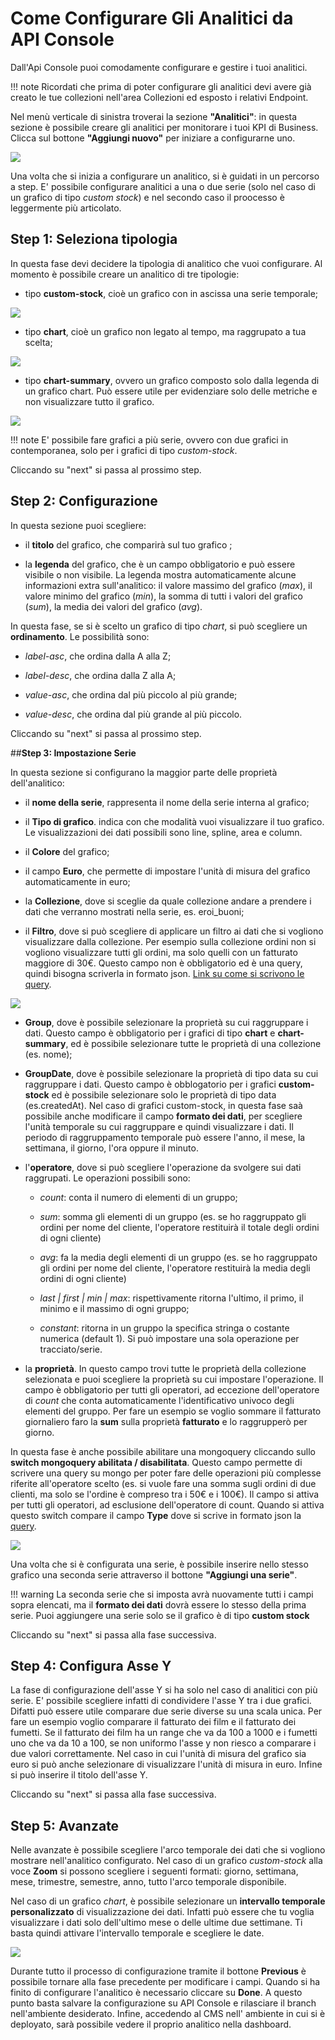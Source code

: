 # Come Configurare Gli Analitici da API Console

Dall'Api Console puoi comodamente configurare e gestire i tuoi analitici.

!!! note
    Ricordati che prima di poter configurare gli analitici devi avere già creato le tue collezioni nell'area Collezioni ed esposto i relativi Endpoint.

Nel menù verticale di sinistra troverai la sezione **"Analitici"**: in questa sezione è possibile creare gli analitici per monitorare i tuoi KPI di Business. Clicca sul bottone **"Aggiungi nuovo"** per iniziare a configurarne uno.

![](img/add_new.png)

Una volta che si inizia a configurare un analitico, si è guidati in un percorso a step. E' possibile configurare analitici a una o due serie (solo nel caso di un grafico di tipo *custom stock*) e nel secondo caso il proocesso è leggermente più articolato.


## **Step 1: Seleziona tipologia**

In questa fase devi decidere la tipologia di analitico che vuoi configurare. Al momento è possibile creare un analitico di tre tipologie:

* tipo **custom-stock**, cioè un grafico con in ascissa una serie temporale;


![](img/stock.png)

* tipo **chart**, cioè un grafico non legato al tempo, ma raggrupato a tua scelta;


![](img/chart.png)

* tipo **chart-summary**, ovvero un grafico composto solo dalla legenda di un grafico chart. Può essere utile per evidenziare solo delle metriche e non visualizzare tutto il grafico.


![](img/chart-summary.png)

!!! note
    E' possibile fare grafici a più serie, ovvero con due grafici in contemporanea, solo per i grafici di tipo *custom-stock*.


Cliccando su "next" si passa al prossimo step.


## **Step 2: Configurazione**

In questa sezione puoi scegliere:

* il **titolo** del grafico, che comparirà sul tuo grafico ;

* la **legenda** del grafico, che è un campo obbligatorio e può essere visibile o non visibile. La legenda mostra automaticamente alcune informazioni extra sull'analitico: il valore massimo del grafico (*max*), il valore minimo del grafico (*min*), la somma di tutti i valori del grafico (*sum*), la media dei valori del grafico (*avg*).

In questa fase, se si è scelto un grafico di tipo *chart*, si può scegliere un **ordinamento**. Le possibilità sono:

* *label-asc*, che ordina dalla A alla Z;

* *label-desc*, che ordina dalla Z alla A;

* *value-asc*, che ordina dal più piccolo al più grande;

* *value-desc*, che ordina dal più grande al più piccolo.


Cliccando su "next" si passa al prossimo step.

##**Step 3: Impostazione Serie**

In questa sezione si configurano la maggior parte delle proprietà dell'analitico:

* il **nome della serie**, rappresenta il nome della serie interna al grafico;

* il **Tipo di grafico**. indica con che modalità vuoi visualizzare il tuo grafico. Le visualizzazioni dei dati possibili sono line, spline, area e column.

* il **Colore** del grafico;

* il campo **Euro**, che permette di impostare l'unità di misura del grafico automaticamente in euro;

*  la **Collezione**, dove si sceglie da quale collezione andare a prendere i dati che verranno mostrati nella serie, es. eroi_buoni;

* il **Filtro**, dove si può scegliere di applicare un filtro ai dati che si vogliono visualizzare dalla collezione. Per esempio sulla collezione ordini non si vogliono visualizzare tutti gli ordini, ma solo quelli con un fatturato maggiore di 30€. Questo campo non è obbligatorio ed è una query, quindi bisogna scriverla in formato json. [Link su come si scrivono le query](https://docs.mongodb.com/manual/tutorial/query-documents/).

![](img/impostaz_serie1.png)

* **Group**, dove è possibile selezionare la proprietà su cui raggruppare i dati. Questo campo è obbligatorio per i grafici di tipo **chart** e **chart-summary**, ed è possibile selezionare tutte le proprietà di una collezione (es. nome);

* **GroupDate**,  dove è possibile selezionare la proprietà di tipo data su cui raggruppare i dati. Questo campo è obblogatorio per i grafici **custom-stock** ed è possibile selezionare solo le proprietà di tipo data (es.createdAt). Nel caso di grafici custom-stock, in questa fase saà possibile anche modificare il campo **formato dei dati**, per scegliere l'unità temporale su cui raggruppare e quindi visualizzare i dati. Il periodo di raggruppamento temporale può essere l'anno, il mese, la settimana, il giorno, l'ora oppure il minuto.


* l'**operatore**, dove si può scegliere l'operazione da svolgere sui dati raggrupati. Le operazioni possibili sono:


    * *count*: conta il numero di elementi di un gruppo;


    * *sum*: somma gli elementi di un gruppo (es. se ho raggruppato gli ordini per nome del cliente, l'operatore restituirà il totale degli ordini di ogni cliente)


    * *avg*: fa la media degli elementi di un gruppo (es. se ho raggruppato gli ordini per nome del cliente, l'operatore restituirà la media degli ordini di ogni cliente)


    * *last | first | min | max*: rispettivamente ritorna l'ultimo, il primo, il minimo e il massimo di ogni gruppo;


    * *constant*: ritorna in un gruppo la specifica stringa o costante numerica (default 1). Si può impostare una sola operazione per tracciato/serie.


* la **proprietà**. In questo campo trovi tutte le proprietà della collezione selezionata e puoi scegliere la proprietà su cui impostare l'operazione. Il campo è obbligatorio per tutti gli operatori, ad eccezione dell'operatore di *count* che conta automaticamente l'identificativo univoco degli elementi del gruppo. Per fare un esempio se voglio sommare il fatturato giornaliero faro la **sum** sulla proprietà **fatturato** e lo raggrupperò per giorno.


In questa fase è anche possibile abilitare una mongoquery cliccando sullo **switch mongoquery abilitata / disabilitata**. Questo campo permette di scrivere una query su mongo per poter fare delle operazioni più complesse riferite all'operatore scelto (es. si vuole fare una somma sugli ordini di due clienti, ma solo se l'ordine è compreso tra i 50€ e i 100€). Il campo si attiva per tutti gli operatori, ad esclusione dell'operatore di count. Quando si attiva questo switch compare il campo **Type** dove si scrive in formato json la [query](https://docs.mongodb.com/manual/tutorial/query-documents/).

![](img/impostaz_serie3.png)

Una volta che si è configurata una serie, è possibile inserire nello stesso grafico una seconda serie attraverso il bottone **"Aggiungi una serie"**.

!!! warning
    La seconda serie che si imposta avrà nuovamente tutti i campi sopra elencati, ma il **formato dei dati** dovrà essere lo stesso della prima serie.
    Puoi aggiungere una serie solo se il grafico è di tipo **custom stock**



Cliccando su "next" si passa alla fase successiva.

## **Step 4: Configura Asse Y**

La fase di configurazione dell'asse Y si ha solo nel caso di analitici con più serie. E' possibile scegliere infatti di condividere l'asse Y tra i due grafici. Difatti può essere utile comparare due serie diverse su una scala unica. Per fare un esempio voglio comparare il fatturato dei film e il fatturato dei fumetti. Se il fatturato dei film ha un range che va da 100 a 1000 e i fumetti uno che va da 10 a 100, se non uniformo l'asse y non riesco a comparare i due valori correttamente. Nel caso in cui l'unità di misura del grafico sia euro si può anche selezionare di visualizzare l'unità di misura in euro. Infine si può inserire il titolo dell'asse Y.  

Cliccando su "next" si passa alla fase successiva.

## **Step 5: Avanzate**

Nelle avanzate è possibile scegliere l'arco temporale dei dati che si vogliono mostrare nell'analitico configurato. Nel caso di un grafico *custom-stock* alla voce **Zoom** si possono scegliere i seguenti formati: giorno, settimana, mese, trimestre, semestre, anno, tutto l'arco temporale disponibile.

Nel caso di un grafico *chart*, è possibile selezionare un **intervallo temporale personalizzato** di visualizzazione dei dati. Infatti può essere che tu voglia visualizzare i dati solo dell'ultimo mese o delle ultime due settimane. Ti basta quindi attivare l'intervallo temporale e scegliere le date.

![](img/avanzate_calendar.png)

Durante tutto il processo di configurazione tramite il bottone **Previous** è possibile tornare alla fase precedente per modificare i campi. Quando si ha finito di configurare l'analitico è necessario cliccare su **Done**. A questo punto basta salvare la configurazione su API Console e rilasciare il branch nell'ambiente desiderato. Infine, accedendo al CMS nell' ambiente in cui si è deployato, sarà possibile vedere il proprio analitico nella dashboard.
